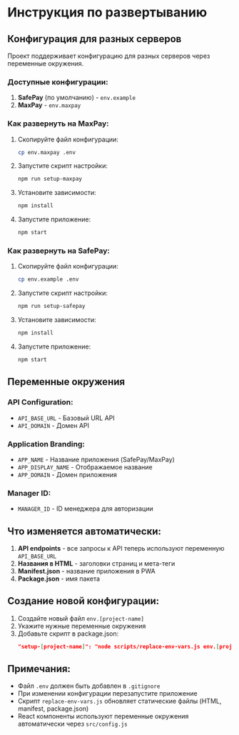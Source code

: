 # Инструкция по развертыванию

## Конфигурация для разных серверов

Проект поддерживает конфигурацию для разных серверов через переменные окружения.

### Доступные конфигурации:

1. **SafePay** (по умолчанию) - `env.example`
2. **MaxPay** - `env.maxpay`

### Как развернуть на MaxPay:

1. Скопируйте файл конфигурации:
   ```bash
   cp env.maxpay .env
   ```

2. Запустите скрипт настройки:
   ```bash
   npm run setup-maxpay
   ```

3. Установите зависимости:
   ```bash
   npm install
   ```

4. Запустите приложение:
   ```bash
   npm start
   ```

### Как развернуть на SafePay:

1. Скопируйте файл конфигурации:
   ```bash
   cp env.example .env
   ```

2. Запустите скрипт настройки:
   ```bash
   npm run setup-safepay
   ```

3. Установите зависимости:
   ```bash
   npm install
   ```

4. Запустите приложение:
   ```bash
   npm start
   ```

## Переменные окружения

### API Configuration:
- `API_BASE_URL` - Базовый URL API
- `API_DOMAIN` - Домен API

### Application Branding:
- `APP_NAME` - Название приложения (SafePay/MaxPay)
- `APP_DISPLAY_NAME` - Отображаемое название
- `APP_DOMAIN` - Домен приложения

### Manager ID:
- `MANAGER_ID` - ID менеджера для авторизации

## Что изменяется автоматически:

1. **API endpoints** - все запросы к API теперь используют переменную `API_BASE_URL`
2. **Названия в HTML** - заголовки страниц и мета-теги
3. **Manifest.json** - название приложения в PWA
4. **Package.json** - имя пакета

## Создание новой конфигурации:

1. Создайте новый файл `env.[project-name]`
2. Укажите нужные переменные окружения
3. Добавьте скрипт в package.json:
   ```json
   "setup-[project-name]": "node scripts/replace-env-vars.js env.[project-name]"
   ```

## Примечания:

- Файл `.env` должен быть добавлен в `.gitignore`
- При изменении конфигурации перезапустите приложение
- Скрипт `replace-env-vars.js` обновляет статические файлы (HTML, manifest, package.json)
- React компоненты используют переменные окружения автоматически через `src/config.js` 